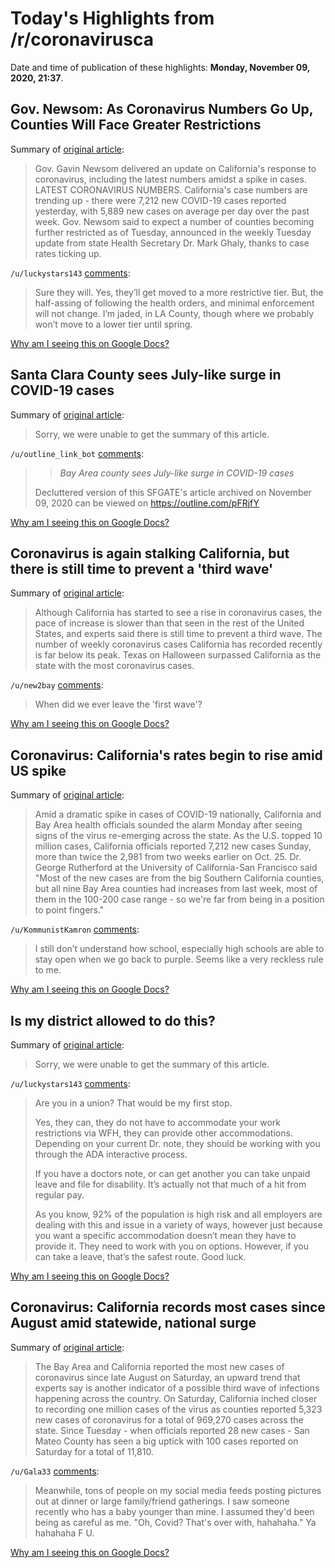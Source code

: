 # Today's Highlights from /r/coronavirusca

Date and time of publication of these highlights: **Monday, November 09, 2020, 21:37**.

## Gov. Newsom: As Coronavirus Numbers Go Up, Counties Will Face Greater Restrictions

Summary of [original article](https://laist.com/latest/post/20201109/gov-newsom-coronavirus-california-updates-covid-19):

> Gov. Gavin Newsom delivered an update on California's response to coronavirus, including the latest numbers amidst a spike in cases. LATEST CORONAVIRUS NUMBERS. California's case numbers are trending up - there were 7,212 new COVID-19 cases reported yesterday, with 5,889 new cases on average per day over the past week. Gov. Newsom said to expect a number of counties becoming further restricted as of Tuesday, announced in the weekly Tuesday update from state Health Secretary Dr. Mark Ghaly, thanks to case rates ticking up.

`/u/luckystars143` [comments](https://www.reddit.com/r/CoronavirusCA/comments/jrdl0n/gov_newsom_as_coronavirus_numbers_go_up_counties/):

> Sure they will. Yes, they’ll get moved to a more restrictive tier.  But, the half-assing of following the health orders, and minimal enforcement will not change. I’m jaded, in LA County, though where we probably won’t move to a lower tier until spring.

[Why am I seeing this on Google Docs?](https://docs.google.com/document/d/1Dc6We63vOXIZsc0op-Bt4abqkYjXzOigalQqFxmvvbM/edit?usp=sharing)

## Santa Clara County sees July-like surge in COVID-19 cases

Summary of [original article](https://www.sfgate.com/bayarea/article/Santa-Clara-County-surge-orange-tier-15713369.php):

> Sorry, we were unable to get the summary of this article.

`/u/outline_link_bot` [comments](https://www.reddit.com/r/CoronavirusCA/comments/jr75g4/santa_clara_county_sees_julylike_surge_in_covid19/):

> > *Bay Area county sees July-like surge in COVID-19 cases*
> 
> Decluttered version of this SFGATE's article archived on November 09, 2020 can be viewed on https://outline.com/pFRjfY

[Why am I seeing this on Google Docs?](https://docs.google.com/document/d/1Dc6We63vOXIZsc0op-Bt4abqkYjXzOigalQqFxmvvbM/edit?usp=sharing)

## Coronavirus is again stalking California, but there is still time to prevent a 'third wave'

Summary of [original article](https://www.latimes.com/california/story/2020-11-08/is-california-headed-to-a-third-coronavirus-wave):

> Although California has started to see a rise in coronavirus cases, the pace of increase is slower than that seen in the rest of the United States, and experts said there is still time to prevent a third wave. The number of weekly coronavirus cases California has recorded recently is far below its peak. Texas on Halloween surpassed California as the state with the most coronavirus cases.

`/u/new2bay` [comments](https://www.reddit.com/r/CoronavirusCA/comments/jr2vny/coronavirus_is_again_stalking_california_but/):

> When did we ever leave the 'first wave'?

[Why am I seeing this on Google Docs?](https://docs.google.com/document/d/1Dc6We63vOXIZsc0op-Bt4abqkYjXzOigalQqFxmvvbM/edit?usp=sharing)

## Coronavirus: California's rates begin to rise amid US spike

Summary of [original article](https://www.mercurynews.com/2020/11/09/coronavirus-californias-rates-begin-to-rise-amid-nationwide-spike/):

> Amid a dramatic spike in cases of COVID-19 nationally, California and Bay Area health officials sounded the alarm Monday after seeing signs of the virus re-emerging across the state. As the U.S. topped 10 million cases, California officials reported 7,212 new cases Sunday, more than twice the 2,981 from two weeks earlier on Oct. 25. Dr. George Rutherford at the University of California-San Francisco said "Most of the new cases are from the big Southern California counties, but all nine Bay Area counties had increases from last week, most of them in the 100-200 case range - so we're far from being in a position to point fingers."

`/u/KommunistKamron` [comments](https://www.reddit.com/r/CoronavirusCA/comments/jr77lq/coronavirus_californias_rates_begin_to_rise_amid/):

> I still don’t understand how school, especially high schools are able to stay open when we go back to purple. Seems like a very reckless rule to me.

[Why am I seeing this on Google Docs?](https://docs.google.com/document/d/1Dc6We63vOXIZsc0op-Bt4abqkYjXzOigalQqFxmvvbM/edit?usp=sharing)

## Is my district allowed to do this?

Summary of [original article](/r/Teachers/comments/jr7egk/is_my_district_allowed_to_do_this/):

> Sorry, we were unable to get the summary of this article.

`/u/luckystars143` [comments](https://www.reddit.com/r/CoronavirusCA/comments/jr7eqs/is_my_district_allowed_to_do_this/):

> Are you in a union? That would be my first stop. 
> 
> Yes, they can, they do not have to accommodate your work restrictions via WFH, they can provide other accommodations. Depending on your current Dr. note, they should be working with you through the ADA interactive process. 
> 
> If you have a doctors note, or can get another you can take unpaid leave and file for disability. It’s actually not that much of a hit from regular pay. 
> 
> As you know, 92% of the population is high risk and all employers are dealing with this and issue in a variety of ways, however just because you want a specific accommodation doesn’t mean they have to provide it. They need to work with you on options. However, if you can take a leave, that’s the safest route. Good luck.

[Why am I seeing this on Google Docs?](https://docs.google.com/document/d/1Dc6We63vOXIZsc0op-Bt4abqkYjXzOigalQqFxmvvbM/edit?usp=sharing)

## Coronavirus: California records most cases since August amid statewide, national surge

Summary of [original article](https://www.mercurynews.com/coronavirus-california-records-most-cases-since-august-amid-statewide-national-surge):

> The Bay Area and California reported the most new cases of coronavirus since late August on Saturday, an upward trend that experts say is another indicator of a possible third wave of infections happening across the country. On Saturday, California inched closer to recording one million cases of the virus as counties reported 5,323 new cases of coronavirus for a total of 969,270 cases across the state. Since Tuesday - when officials reported 28 new cases - San Mateo County has seen a big uptick with 100 cases reported on Saturday for a total of 11,810.

`/u/Gala33` [comments](https://www.reddit.com/r/CoronavirusCA/comments/jqkfh6/coronavirus_california_records_most_cases_since/):

> Meanwhile, tons of people on my social media feeds posting pictures out at dinner or large family/friend gatherings.  I saw someone recently who has a baby younger than mine.  I assumed they'd been being as careful as me.  "Oh, Covid?  That's over with, hahahaha."  Ya hahahaha F U.

[Why am I seeing this on Google Docs?](https://docs.google.com/document/d/1Dc6We63vOXIZsc0op-Bt4abqkYjXzOigalQqFxmvvbM/edit?usp=sharing)

